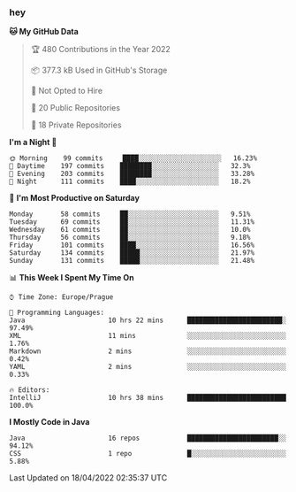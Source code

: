 ### hey

<!--START_SECTION:waka-->
**🐱 My GitHub Data** 

> 🏆 480 Contributions in the Year 2022
 > 
> 📦 377.3 kB Used in GitHub's Storage 
 > 
> 🚫 Not Opted to Hire
 > 
> 📜 20 Public Repositories 
 > 
> 🔑 18 Private Repositories  
 > 
**I'm a Night 🦉** 

```text
🌞 Morning    99 commits     ████░░░░░░░░░░░░░░░░░░░░░   16.23% 
🌆 Daytime    197 commits    ████████░░░░░░░░░░░░░░░░░   32.3% 
🌃 Evening    203 commits    ████████░░░░░░░░░░░░░░░░░   33.28% 
🌙 Night      111 commits    ████░░░░░░░░░░░░░░░░░░░░░   18.2%

```
📅 **I'm Most Productive on Saturday** 

```text
Monday       58 commits     ██░░░░░░░░░░░░░░░░░░░░░░░   9.51% 
Tuesday      69 commits     ██░░░░░░░░░░░░░░░░░░░░░░░   11.31% 
Wednesday    61 commits     ██░░░░░░░░░░░░░░░░░░░░░░░   10.0% 
Thursday     56 commits     ██░░░░░░░░░░░░░░░░░░░░░░░   9.18% 
Friday       101 commits    ████░░░░░░░░░░░░░░░░░░░░░   16.56% 
Saturday     134 commits    █████░░░░░░░░░░░░░░░░░░░░   21.97% 
Sunday       131 commits    █████░░░░░░░░░░░░░░░░░░░░   21.48%

```


📊 **This Week I Spent My Time On** 

```text
⌚︎ Time Zone: Europe/Prague

💬 Programming Languages: 
Java                     10 hrs 22 mins      ████████████████████████░   97.49% 
XML                      11 mins             ░░░░░░░░░░░░░░░░░░░░░░░░░   1.76% 
Markdown                 2 mins              ░░░░░░░░░░░░░░░░░░░░░░░░░   0.42% 
YAML                     2 mins              ░░░░░░░░░░░░░░░░░░░░░░░░░   0.33%

🔥 Editors: 
IntelliJ                 10 hrs 38 mins      █████████████████████████   100.0%

```

**I Mostly Code in Java** 

```text
Java                     16 repos            ███████████████████████░░   94.12% 
CSS                      1 repo              █░░░░░░░░░░░░░░░░░░░░░░░░   5.88%

```



 Last Updated on 18/04/2022 02:35:37 UTC
<!--END_SECTION:waka-->

